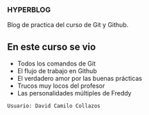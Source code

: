 ### HYPERBLOG
Blog de practica del curso de Git y Github.

## En este curso se vio
* Todos los comandos de Git
* El flujo de trabajo en Github
* El verdadero amor por las buenas prácticas
* Trucos muy locos del profesor
* Las personalidades múltiples de Freddy

`Usuario: David Camilo Collazos`
